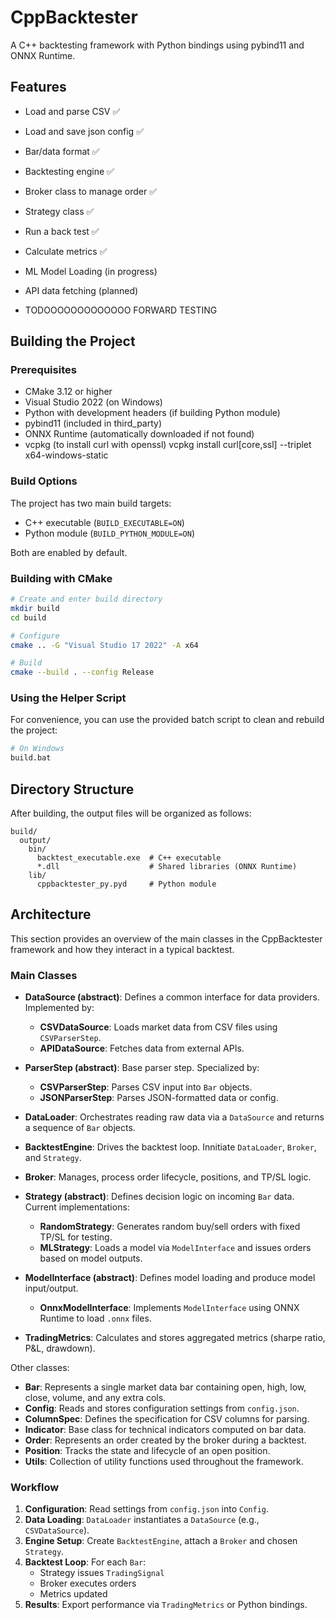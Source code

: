 # CppBacktester

A C++ backtesting framework with Python bindings using pybind11 and ONNX Runtime.

## Features

- Load and parse CSV           ✅
- Load and save json config    ✅
- Bar/data format              ✅
- Backtesting engine           ✅
- Broker class to manage order ✅
- Strategy class               ✅
- Run a back test              ✅
- Calculate metrics            ✅
- ML Model Loading (in progress)
- API data fetching (planned)


- TODOOOOOOOOOOOOO FORWARD TESTING

## Building the Project

### Prerequisites

- CMake 3.12 or higher
- Visual Studio 2022 (on Windows)
- Python with development headers (if building Python module)
- pybind11 (included in third_party)
- ONNX Runtime (automatically downloaded if not found)
- vcpkg (to install curl with openssl)
  vcpkg install curl[core,ssl] --triplet x64-windows-static 

### Build Options

The project has two main build targets:
- C++ executable (`BUILD_EXECUTABLE=ON`)
- Python module (`BUILD_PYTHON_MODULE=ON`)

Both are enabled by default.

### Building with CMake

```bash
# Create and enter build directory
mkdir build
cd build

# Configure
cmake .. -G "Visual Studio 17 2022" -A x64

# Build
cmake --build . --config Release
```

### Using the Helper Script

For convenience, you can use the provided batch script to clean and rebuild the project:

```bash
# On Windows
build.bat
```

## Directory Structure

After building, the output files will be organized as follows:

```
build/
  output/
    bin/
      backtest_executable.exe  # C++ executable
      *.dll                    # Shared libraries (ONNX Runtime)
    lib/
      cppbacktester_py.pyd     # Python module
```

## Architecture

This section provides an overview of the main classes in the CppBacktester framework and how they interact in a typical backtest.

### Main Classes

- **DataSource (abstract)**: Defines a common interface for data providers. Implemented by:
  - **CSVDataSource**: Loads market data from CSV files using `CSVParserStep`.
  - **APIDataSource**: Fetches data from external APIs.

- **ParserStep (abstract)**: Base parser step. Specialized by:
  - **CSVParserStep**: Parses CSV input into `Bar` objects.
  - **JSONParserStep**: Parses JSON-formatted data or config.

- **DataLoader**: Orchestrates reading raw data via a `DataSource` and returns a sequence of `Bar` objects.

- **BacktestEngine**: Drives the backtest loop. Innitiate `DataLoader`, `Broker`, and `Strategy`.

- **Broker**: Manages, process order lifecycle, positions, and TP/SL logic.

- **Strategy (abstract)**: Defines decision logic on incoming `Bar` data. Current implementations:
  - **RandomStrategy**: Generates random buy/sell orders with fixed TP/SL for testing.
  - **MLStrategy**: Loads a model via `ModelInterface` and issues orders based on model outputs.

- **ModelInterface (abstract)**: Defines model loading and produce model input/output.
  - **OnnxModelInterface**: Implements `ModelInterface` using ONNX Runtime to load `.onnx` files.

- **TradingMetrics**: Calculates and stores aggregated metrics (sharpe ratio, P&L, drawdown).

Other classes:
- **Bar**: Represents a single market data bar containing open, high, low, close, volume, and any extra cols.
- **Config**: Reads and stores configuration settings from `config.json`.
- **ColumnSpec**: Defines the specification for CSV columns for parsing.
- **Indicator**: Base class for technical indicators computed on bar data.
- **Order**: Represents an order created by the broker during a backtest.
- **Position**: Tracks the state and lifecycle of an open position.
- **Utils**: Collection of utility functions used throughout the framework.

### Workflow

1. **Configuration**: Read settings from `config.json` into `Config`.
2. **Data Loading**: `DataLoader` instantiates a `DataSource` (e.g., `CSVDataSource`).
3. **Engine Setup**: Create `BacktestEngine`, attach a `Broker` and chosen `Strategy`.
4. **Backtest Loop**: For each `Bar`:
   - Strategy issues `TradingSignal`
   - Broker executes orders
   - Metrics updated
5. **Results**: Export performance via `TradingMetrics` or Python bindings.

```

